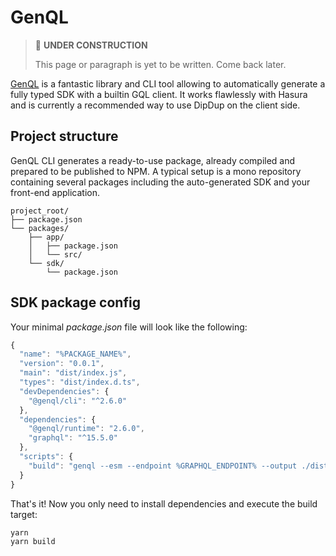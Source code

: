 # GenQL

> 🚧 **UNDER CONSTRUCTION**
>
> This page or paragraph is yet to be written. Come back later.

[GenQL](https://genql.vercel.app/) is a fantastic library and CLI tool allowing to automatically generate a fully typed SDK with a builtin GQL client. It works flawlessly with Hasura and is currently a recommended way to use DipDup on the client side.

## Project structure

GenQL CLI generates a ready-to-use package, already compiled and prepared to be published to NPM. A typical setup is a mono repository containing several packages including the auto-generated SDK and your front-end application.

```text
project_root/
├── package.json
└── packages/
    ├── app/
    │   ├── package.json
    │   └── src/
    └── sdk/
        └── package.json
```

## SDK package config

Your minimal _package.json_ file will look like the following:

```typescript
{
  "name": "%PACKAGE_NAME%",
  "version": "0.0.1",
  "main": "dist/index.js",
  "types": "dist/index.d.ts",
  "devDependencies": {
    "@genql/cli": "^2.6.0"
  },
  "dependencies": {
    "@genql/runtime": "2.6.0",
    "graphql": "^15.5.0"
  },
  "scripts": {
    "build": "genql --esm --endpoint %GRAPHQL_ENDPOINT% --output ./dist"
  }
}

```

That's it! Now you only need to install dependencies and execute the build target:

```bash
yarn
yarn build
```
